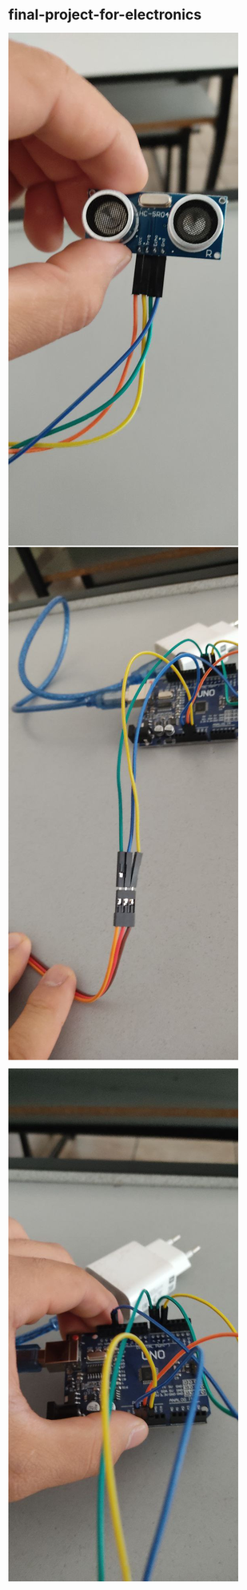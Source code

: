 # final-project-for-electronics

![](https://github.com/b410asakura/final-project-for-electronics/blob/main/smart%20trash%20bin/photo_2022-06-03_13-02-23.jpg)
![](https://github.com/b410asakura/final-project-for-electronics/blob/main/smart%20trash%20bin/photo_2022-06-03_13-02-25.jpg)


![](https://github.com/b410asakura/final-project-for-electronics/blob/main/smart%20trash%20bin/photo_2022-06-03_13-02-24.jpg)
